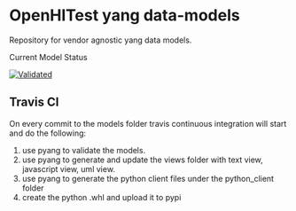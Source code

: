 # OpenHlTest yang data-models
Repository for vendor agnostic yang data models.

Current Model Status

[![Validated](https://travis-ci.org/OpenHLTest/data-models.svg?branch=master)](https://travis-ci.org/OpenHLTest/data-models)


## Travis CI
On every commit to the models folder travis continuous integration will start and do the following:
1) use pyang to validate the models.
2) use pyang to generate and update the views folder with text view, javascript view, uml view.
3) use pyang to generate the python client files under the python_client folder
4) create the python .whl and upload it to pypi